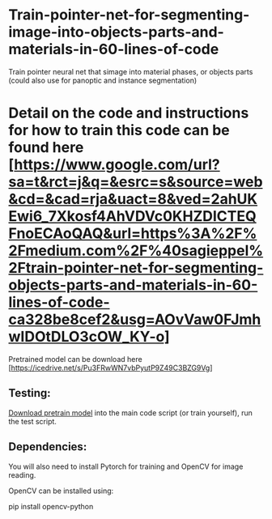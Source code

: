 # Train-pointer-net-for-segmenting-image-into-objects-parts-and-materials-in-60-lines-of-code
Train pointer neural net that simage into material phases, or objects parts (could also use for panoptic and instance segmentation)

# Detail on the code and instructions for how to train this code can be found here [https://www.google.com/url?sa=t&rct=j&q=&esrc=s&source=web&cd=&cad=rja&uact=8&ved=2ahUKEwi6_7Xkosf4AhVDVc0KHZDICTEQFnoECAoQAQ&url=https%3A%2F%2Fmedium.com%2F%40sagieppel%2Ftrain-pointer-net-for-segmenting-objects-parts-and-materials-in-60-lines-of-code-ca328be8cef2&usg=AOvVaw0FJmhwIDOtDLO3cOW_KY-o]

Pretrained model can be download here [https://icedrive.net/s/Pu3FRwWN7vbPyutP9Z49C3BZG9Vg]

## Testing: 
[Download pretrain model](https://icedrive.net/s/Pu3FRwWN7vbPyutP9Z49C3BZG9Vg) into the main code script (or train yourself), run the test script.

## Dependencies:
You will also need to install Pytorch for training and OpenCV for image reading.

OpenCV can be installed using:

pip install opencv-python


